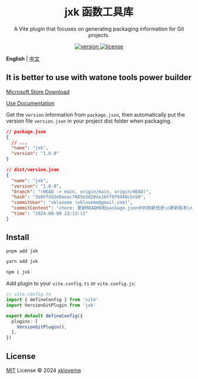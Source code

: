 <h1 align="center">jxk 函数工具库</h1>

<p align="center">
A Vite plugin that focuses on generating packaging information for Git projects.
</p>

<p align="center">
  <a href="https://www.npmjs.com/package/jxk">
    <img src="https://img.shields.io/npm/v/jxk?color=orange&label=" alt="version" />
  </a>
  <a href="https://github.com/qmhc/jxk/blob/main/LICENSE">
    <img src="https://img.shields.io/npm/l/jxk" alt="license" />
  </a>
</p>


**English** | [中文](./README.zh-CN.md)

## It is better to use with watone tools power builder

[Microsoft Store Download](https://microsoftedge.microsoft.com/addons/detail/%E5%8D%8E%E9%80%9A%E4%BA%91%E5%BC%80%E5%8F%91%E5%B7%A5%E5%85%B7/afmbapanbkfkkpknjdepbafobedckoeg?hl=zh-CN)

[Use Documentation](https://wt-front-end.github.io/wt-docs/wt-edge.html)

Get the `version` information from `package.json`, then automatically put the version file `version.json` in your project dist folder when packaging.

```json
// package.json
{
  // ...
  "name": "jxk",
  "version": "1.0.0"
}
```
```json
// dist/version.json
{
  "name": "jxk",
  "version": "1.0.0",
  "branch": "(HEAD -> main, origin/main, origin/HEAD)",
  "hash": "3e85fdd2e0aeac7685e3d20da16ff979440cbcb8",
  "commitUser": "xkloveme (xkloveme@gmail.com)",
  "commitContent": "chore: 更新README和package.json中的依赖信息\n更新版本\nchore: release v1.0.4",
  "time": "2024-08-09 22:13:11"
}
```

## Install
```bash
pnpm add jxk
```
```bash
yarn add jxk
```

```bash
npm i jxk
```

Add plugin to your `vite.config.ts` or `vite.config.js`:

```ts
// vite.config.ts
import { defineConfig } from 'vite'
import VersionGitPlugin from 'jxk'

export default defineConfig({
  plugins: [
    VersionGitPlugin(),
  ],
})

```

## License

[MIT](./LICENSE) License © 2024 [xkloveme](https://github.com/xkloveme)
